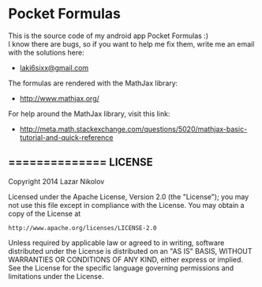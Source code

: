 Pocket Formulas
==============

This is the source code of my android app Pocket Formulas :) <br/>
I know there are bugs, so if you want to help me fix them, write me an email with the solutions here:
- laki6sixx@gmail.com <br/>

The formulas are rendered with the MathJax library: 
- http://www.mathjax.org/

For help around the MathJax library, visit this link:
- http://meta.math.stackexchange.com/questions/5020/mathjax-basic-tutorial-and-quick-reference

==============
<b>LICENSE</b>
- 
Copyright 2014 Lazar Nikolov

Licensed under the Apache License, Version 2.0 (the "License");
you may not use this file except in compliance with the License.
You may obtain a copy of the License at

    http://www.apache.org/licenses/LICENSE-2.0

Unless required by applicable law or agreed to in writing, software
distributed under the License is distributed on an "AS IS" BASIS,
WITHOUT WARRANTIES OR CONDITIONS OF ANY KIND, either express or implied.
See the License for the specific language governing permissions and
limitations under the License.
